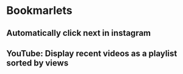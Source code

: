 # Bookmarlets

## Automatically click next in instagram

## YouTube: Display recent videos as a playlist sorted by views 

